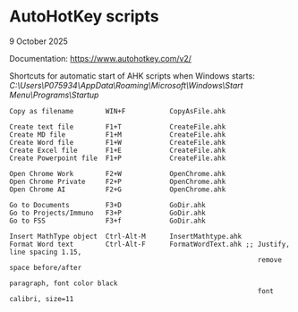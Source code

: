 # AutoHotKey scripts
9 October 2025



Documentation: https://www.autohotkey.com/v2/



Shortcuts for automatic start of AHK scripts when Windows starts:
*C:\Users\P075934\AppData\Roaming\Microsoft\Windows\Start Menu\Programs\Startup*



```
Copy as filename		WIN+F	 		CopyAsFile.ahk

Create text file		F1+T           	CreateFile.ahk
Create MD file          F1+M           	CreateFile.ahk
Create Word file        F1+W           	CreateFile.ahk
Create Excel file       F1+E           	CreateFile.ahk
Create Powerpoint file  F1+P           	CreateFile.ahk

Open Chrome	Work		F2+W			OpenChrome.ahk
Open Chrome	Private  	F2+P			OpenChrome.ahk
Open Chrome	AI  		F2+G			OpenChrome.ahk

Go to Documents			F3+D			GoDir.ahk
Go to Projects/Immuno	F3+P			GoDir.ahk
Go to FSS				F3+f			GoDir.ahk

Insert MathType object	Ctrl-Alt-M		InsertMathtype.ahk
Format Word text		Ctrl-Alt-F		FormatWordText.ahk ;; Justify, line spacing 1.15,
															  remove space before/after
                                                              paragraph, font color black
                                                              font calibri, size=11

```

